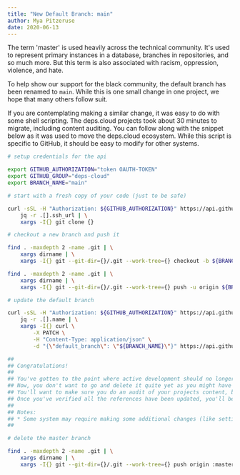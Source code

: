 ```yaml
---
title: "New Default Branch: main"
author: Mya Pitzeruse
date: 2020-06-13
---
```


The term 'master' is used heavily across the technical community.
It's used to represent primary instances in a database, branches in repositories, and so much more.
But this term is also associated with racism, oppression, violence, and hate.

To help show our support for the black community, the default branch has been renamed to `main`.
While this is one small change in one project, we hope that many others follow suit.

If you are contemplating making a similar change, it was easy to do with some shell scripting.
The deps.cloud projects took about 30 minutes to migrate, including content auditing.
You can follow along with the snippet below as it was used to move the deps.cloud ecosystem.
While this script is specific to GitHub, it should be easy to modify for other systems.

```bash
# setup credentials for the api

export GITHUB_AUTHORIZATION="token OAUTH-TOKEN"
export GITHUB_GROUP="deps-cloud"
export BRANCH_NAME="main"

# start with a fresh copy of your code (just to be safe)

curl -sSL -H "Authorization: ${GITHUB_AUTHORIZATION}" https://api.github.com/users/${GITHUB_GROUP}/repos | \
    jq -r .[].ssh_url | \
    xargs -I{} git clone {}

# checkout a new branch and push it

find . -maxdepth 2 -name .git | \
    xargs dirname | \
    xargs -I{} git --git-dir={}/.git --work-tree={} checkout -b ${BRANCH_NAME}

find . -maxdepth 2 -name .git | \
    xargs dirname | \
    xargs -I{} git --git-dir={}/.git --work-tree={} push -u origin ${BRANCH_NAME}

# update the default branch

curl -sSL -H "Authorization: ${GITHUB_AUTHORIZATION}" https://api.github.com/users/${GITHUB_GROUP}/repos | \
    jq -r .[].name | \
    xargs -I{} curl \
        -X PATCH \
        -H "Content-Type: application/json" \
        -d "{\"default_branch\": \"${BRANCH_NAME}\"}" https://api.github.com/repos/${GITHUB_GROUP}/{}

##
## Congratulations!
##
## You've gotten to the point where active development should no longer be against master.
## Now, you don't want to go and delete it quite yet as you might have some external links pointing to the branch.
## You'll want to make sure you do an audit of your projects content, badges, and workflows.
## Once you've verified all the references have been updated, you'll be able to proceed on.
##
## Notes:
## * Some system may require making some additional changes (like setting up protected branches).
##

# delete the master branch

find . -maxdepth 2 -name .git | \
    xargs dirname | \
    xargs -I{} git --git-dir={}/.git --work-tree={} push origin :master
```
